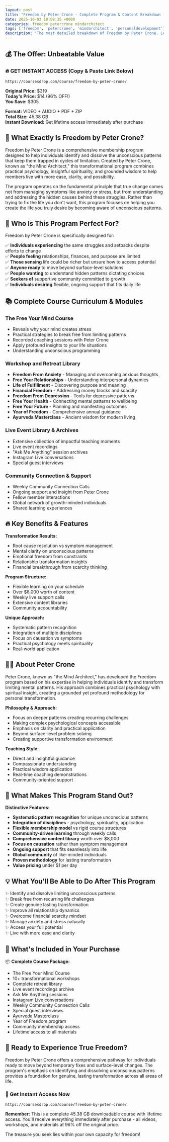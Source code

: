 ```yaml
---
layout: post
title: "Freedom by Peter Crone - Complete Program & Content Breakdown (2025)"
date: 2025-10-02 10:08:35 +0000
categories: freedom petercrone mindarchitect
tags: ['freedom', 'petercrone', 'mindarchitect', 'personaldevelopment']
description: "The most detailed breakdown of Freedom by Peter Crone. Learn to break free from mental patterns with comprehensive workshops, live events, and transformational coaching."
---
```



## 💰 The Offer: Unbeatable Value

### 🔥 GET INSTANT ACCESS (Copy & Paste Link Below)
`https://coursesdrop.com/course/freedom-by-peter-crone/`

**Original Price:** $319  
**Today's Price:** $14 (96% OFF!)  
**You Save:** $305  

**Format:** VIDEO + AUDIO + PDF + ZIP  
**Total Size:** 45.38 GB  
**Instant Download:** Get lifetime access immediately after purchase

## 🎯 What Exactly Is Freedom by Peter Crone?

Freedom by Peter Crone is a comprehensive membership program designed to help individuals identify and dissolve the unconscious patterns that keep them trapped in cycles of limitation. Created by Peter Crone, known as "the Mind Architect," this transformational program combines practical psychology, insightful spirituality, and grounded wisdom to help members live with more ease, clarity, and possibility.

The program operates on the fundamental principle that true change comes not from managing symptoms like anxiety or stress, but from understanding and addressing the hidden causes behind these struggles. Rather than trying to fix the life you don't want, this program focuses on helping you create the life you truly desire by becoming aware of unconscious patterns.

## 👥 Who Is This Program Perfect For?

Freedom by Peter Crone is specifically designed for:

✅ **Individuals experiencing** the same struggles and setbacks despite efforts to change  
✅ **People feeling** relationships, finances, and purpose are limited  
✅ **Those sensing** life could be richer but unsure how to access potential  
✅ **Anyone ready** to move beyond surface-level solutions  
✅ **People wanting** to understand hidden patterns dictating choices  
✅ **Seekers of** supportive community committed to growth  
✅ **Individuals desiring** flexible, ongoing support that fits daily life  

## 📚 Complete Course Curriculum & Modules

### The Free Your Mind Course
- Reveals why your mind creates stress
- Practical strategies to break free from limiting patterns
- Recorded coaching sessions with Peter Crone
- Apply profound insights to your life situations
- Understanding unconscious programming

### Workshop and Retreat Library
- **Freedom From Anxiety** - Managing and overcoming anxious thoughts
- **Free Your Relationships** - Understanding interpersonal dynamics
- **Life of Fulfillment** - Discovering purpose and meaning
- **Financial Freedom** - Addressing money blocks and scarcity
- **Freedom From Depression** - Tools for depressive patterns
- **Free Your Health** - Connecting mental patterns to wellbeing
- **Free Your Future** - Planning and manifesting outcomes
- **Year of Freedom** - Comprehensive annual guidance
- **Ayurveda Masterclass** - Ancient wisdom for modern living

### Live Event Library & Archives
- Extensive collection of impactful teaching moments
- Live event recordings
- "Ask Me Anything" session archives
- Instagram Live conversations
- Special guest interviews

### Community Connection & Support
- Weekly Community Connection Calls
- Ongoing support and insight from Peter Crone
- Fellow member interactions
- Global network of growth-minded individuals
- Shared learning experiences

## 🔥 Key Benefits & Features

**Transformation Results:**
- Root cause resolution vs symptom management
- Mental clarity on unconscious patterns
- Emotional freedom from constraints
- Relationship transformation insights
- Financial breakthrough from scarcity thinking

**Program Structure:**
- Flexible learning on your schedule
- Over $8,000 worth of content
- Weekly live support calls
- Extensive content libraries
- Community accountability

**Unique Approach:**
- Systematic pattern recognition
- Integration of multiple disciplines
- Focus on causation vs symptoms
- Practical psychology meets spirituality
- Real-world application

## 👨‍🏫 About Peter Crone

Peter Crone, known as "the Mind Architect," has developed the Freedom program based on his expertise in helping individuals identify and transform limiting mental patterns. His approach combines practical psychology with spiritual insight, creating a grounded yet profound methodology for personal transformation.

**Philosophy & Approach:**
- Focus on deeper patterns creating recurring challenges
- Making complex psychological concepts accessible
- Emphasis on clarity and practical application
- Beyond surface-level problem solving
- Creating supportive transformation environment

**Teaching Style:**
- Direct and insightful guidance
- Compassionate understanding
- Practical wisdom application
- Real-time coaching demonstrations
- Community-oriented support

## 🌟 What Makes This Program Stand Out?

**Distinctive Features:**
- **Systematic pattern recognition** for unique unconscious patterns
- **Integration of disciplines** - psychology, spirituality, application
- **Flexible membership model** vs rigid course structures
- **Community-driven learning** through weekly calls
- **Comprehensive content library** worth over $8,000
- **Focus on causation** rather than symptom management
- **Ongoing support** that fits seamlessly into life
- **Global community** of like-minded individuals
- **Proven methodology** for lasting transformation
- **Value pricing** under $1 per day

## 💡 What You'll Be Able to Do After This Program

✨ Identify and dissolve limiting unconscious patterns  
✨ Break free from recurring life challenges  
✨ Create genuine lasting transformation  
✨ Improve all relationship dynamics  
✨ Overcome financial scarcity mindset  
✨ Manage anxiety and stress naturally  
✨ Access your full potential  
✨ Live with more ease and clarity  

## 🎁 What's Included in Your Purchase

📦 **Complete Course Package:**
- The Free Your Mind Course
- 10+ transformational workshops
- Complete retreat library
- Live event recordings archive
- Ask Me Anything sessions
- Instagram Live conversations
- Weekly Community Connection Calls
- Special guest interviews
- Ayurveda Masterclass
- Year of Freedom program
- Community membership access
- Lifetime access to all materials

## 🚀 Ready to Experience True Freedom?

Freedom by Peter Crone offers a comprehensive pathway for individuals ready to move beyond temporary fixes and surface-level changes. The program's emphasis on identifying and dissolving unconscious patterns provides a foundation for genuine, lasting transformation across all areas of life.

### 🔗 Get Instant Access Now
`https://coursesdrop.com/course/freedom-by-peter-crone/`

**Remember:** This is a complete 45.38 GB downloadable course with lifetime access. You'll receive everything immediately after purchase - all videos, workshops, and materials at 96% off the original price.

The treasure you seek lies within your own capacity for freedom!